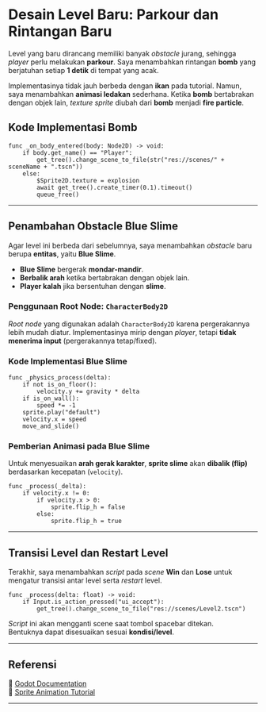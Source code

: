 # **Desain Level Baru: Parkour dan Rintangan Baru**

Level yang baru dirancang memiliki banyak *obstacle* jurang, sehingga *player* perlu melakukan **parkour**. Saya menambahkan rintangan **bomb** yang berjatuhan setiap **1 detik** di tempat yang acak.  

Implementasinya tidak jauh berbeda dengan **ikan** pada tutorial. Namun, saya menambahkan **animasi ledakan** sederhana. Ketika **bomb** bertabrakan dengan objek lain, *texture sprite* diubah dari **bomb** menjadi **fire particle**.

## **Kode Implementasi Bomb**  
```gdscript
func _on_body_entered(body: Node2D) -> void:
	if body.get_name() == "Player":
		get_tree().change_scene_to_file(str("res://scenes/" + sceneName + ".tscn"))
	else:
		$Sprite2D.texture = explosion
		await get_tree().create_timer(0.1).timeout()
		queue_free()
```

---

## **Penambahan Obstacle Blue Slime**  

Agar level ini berbeda dari sebelumnya, saya menambahkan *obstacle* baru berupa **entitas**, yaitu **Blue Slime**.  
- **Blue Slime** bergerak **mondar-mandir**.  
- **Berbalik arah** ketika bertabrakan dengan objek lain.  
- **Player kalah** jika bersentuhan dengan **slime**.  

### **Penggunaan Root Node: `CharacterBody2D`**  
*Root node* yang digunakan adalah `CharacterBody2D` karena pergerakannya lebih mudah diatur. Implementasinya mirip dengan *player*, tetapi **tidak menerima input** (pergerakannya tetap/fixed).

### **Kode Implementasi Blue Slime**  
```gdscript
func _physics_process(delta):
	if not is_on_floor():
		velocity.y += gravity * delta
	if is_on_wall():
		speed *= -1  
	sprite.play("default")
	velocity.x = speed  
	move_and_slide()
```

### **Pemberian Animasi pada Blue Slime**  
Untuk menyesuaikan **arah gerak karakter**, **sprite slime** akan **dibalik (flip)** berdasarkan kecepatan (`velocity`).

```gdscript
func _process(_delta):
	if velocity.x != 0:
		if velocity.x > 0:
			sprite.flip_h = false
		else:
			sprite.flip_h = true
```

---

## **Transisi Level dan Restart Level**  
Terakhir, saya menambahkan *script* pada *scene* **Win** dan **Lose** untuk mengatur transisi antar level serta *restart* level.  

```gdscript
func _process(delta: float) -> void:
	if Input.is_action_pressed("ui_accept"):
		get_tree().change_scene_to_file("res://scenes/Level2.tscn")
```
*Script* ini akan mengganti scene saat tombol spacebar ditekan.  
Bentuknya dapat disesuaikan sesuai **kondisi/level**.

---

## **Referensi**  
📖 [Godot Documentation](https://docs.godotengine.org/en/stable/)  
🎥 [Sprite Animation Tutorial](https://www.youtube.com/watch?v=Vwj_hX9h4zo)  

---


